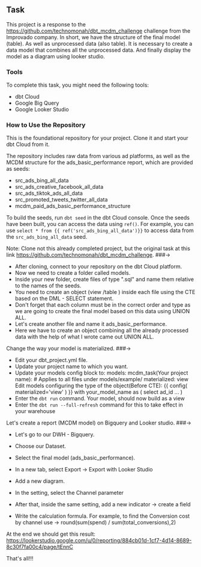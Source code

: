 ## Task
This project is a response to the https://github.com/technomonah/dbt_mcdm_challenge challenge from the Improvado company.
In short, we have the structure of the final model (table). As well as unprocessed data (also table). It is necessary to create a data model that combines all the unprocessed data. And finally display the model as a diagram using looker studio.

### Tools
To complete this task, you might need the following tools:
-   dbt Cloud
-   Google Big Query
-   Google Looker Studio

### How to Use the Repository
This is the foundational repository for your project. Clone it and start your dbt Cloud from it.

The repository includes raw data from various ad platforms, as well as the MCDM structure for the ads_basic_performance report, which are provided as seeds:

-   src_ads_bing_all_data
-   src_ads_creative_facebook_all_data
-   src_ads_tiktok_ads_all_data
-   src_promoted_tweets_twitter_all_data
-   mcdm_paid_ads_basic_performance_structure

To build the seeds, run `dbt seed` in the dbt Cloud console. Once the seeds have been built, you can access the data using `ref()`. For example, you can use `select * from {{ ref('src_ads_bing_all_data')}}` to access data from the `src_ads_bing_all_data` seed.

Note: Clone not this already completed project, but the original task at this link https://github.com/technomonah/dbt_mcdm_challenge.
###->
- After cloning, connect to your repository on the dbt Cloud platform.
- Now we need to create a folder called models.
- Inside your new folder, create files of type ".sql" and name them relative to the names of the seeds.
- You need to create an object (view /table ) inside each file using the CTE based on the DML - SELECT statement.
- Don't forget that each column must be in the correct order and type as we are going to create the final model based on this data using UNION ALL.
- Let's create another file and name it ads_basic_performance.
- Here we have to create an object combining all the already processed data with the help of what I wrote came out UNION ALL.

Change the way your model is materialized.
###->
- Edit your dbt_project.yml file.
- Update your project name to which you want.
- Update your models config block to:
	models:
  		mcdm_task(Your project name):
    		# Applies to all files under models/example/
    		materialized: view
      Edit models configuring the type of the object(Before CTE):
	{{
  	 config(
	  materialized='view'
  	 )
	}}
 	with your_model_name as (
		select
        	ad_id
        ...
	)
 - Enter the `dbt run` command. Your model, should now build as a view
 - Enter the `dbt run --full-refresh` command for this to take effect in your warehouse

 Let's create a report (MCDM model) on Bigquery and Looker studio.
 ###->
- Let's go to our DWH - Bigquery.
- Choose our Dataset.
- Select the final model (ads_basic_performance).
- In a new tab, select Export -> Export with Looker Studio

- Add a new diagram.
- In the setting, select the Channel parameter
- After that, inside the same setting, add a new indicator -> create a field
- Write the calculation formula. For example, to find the Conversion cost by channel use -> round(sum(spend) / sum(total_conversions),2)

 At the end we should get this result:
 https://lookerstudio.google.com/u/0/reporting/884cb01d-1cf7-4d14-8689-8c30f7fa00c4/page/tEnnC
 
 That's all!!!
